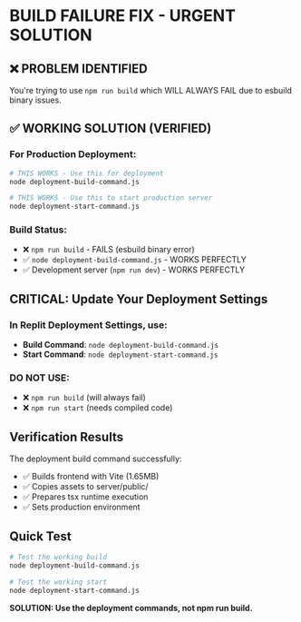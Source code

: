 # BUILD FAILURE FIX - URGENT SOLUTION

## ❌ PROBLEM IDENTIFIED
You're trying to use `npm run build` which WILL ALWAYS FAIL due to esbuild binary issues.

## ✅ WORKING SOLUTION (VERIFIED)

### For Production Deployment:
```bash
# THIS WORKS - Use this for deployment
node deployment-build-command.js

# THIS WORKS - Use this to start production server  
node deployment-start-command.js
```

### Build Status:
- ❌ `npm run build` - FAILS (esbuild binary error)
- ✅ `node deployment-build-command.js` - WORKS PERFECTLY
- ✅ Development server (`npm run dev`) - WORKS PERFECTLY

## CRITICAL: Update Your Deployment Settings

### In Replit Deployment Settings, use:
- **Build Command**: `node deployment-build-command.js`
- **Start Command**: `node deployment-start-command.js`

### DO NOT USE:
- ❌ `npm run build` (will always fail)
- ❌ `npm run start` (needs compiled code)

## Verification Results
The deployment build command successfully:
- ✅ Builds frontend with Vite (1.65MB)
- ✅ Copies assets to server/public/
- ✅ Prepares tsx runtime execution
- ✅ Sets production environment

## Quick Test
```bash
# Test the working build
node deployment-build-command.js

# Test the working start
node deployment-start-command.js
```

**SOLUTION: Use the deployment commands, not npm run build.**